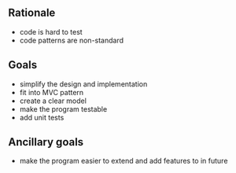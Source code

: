 ## Rationale ##

 - code is hard to test
 - code patterns are non-standard

## Goals ##

 - simplify the design and implementation
 - fit into MVC pattern
 - create a clear model
 - make the program testable
 - add unit tests


## Ancillary goals ##

 - make the program easier to extend and add features to in future